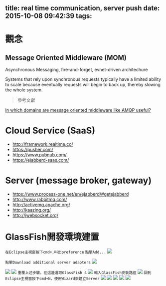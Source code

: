 title: real time communication, server push
date: 2015-10-08 09:42:39
tags:
---
<!-- toc -->
# 觀念
## Message Oriented Middleware (MOM)
Asynchronous Messaging, fire-and-forget, evnet-driven architechure

Systems that rely upon synchronous requests typically have a limited ability to scale because eventually requests will begin to back up, thereby slowing the whole system.


> 參考文獻

[In which domains are message oriented middleware like AMQP useful?](http://stackoverflow.com/questions/2388539/in-which-domains-are-message-oriented-middleware-like-amqp-useful)

# Cloud Service (SaaS)
- http://framework.realtime.co/
- https://pusher.com/
- https://www.pubnub.com/
- https://ejabberd-saas.com/

# Server (message broker, gateway)
- https://www.process-one.net/en/ejabberd/#getejabberd
- http://www.rabbitmq.com/
- http://activemq.apache.org/
- http://kaazing.org/
- http://jwebsocket.org/

# GlassFish開發環境建置
`在Eclipse主視窗按下cmd+,叫出preference`
`點擊Add...`
![](glassfish-eclipse-1.png)


`點擊Download additional server adapters`
![](glassfish-eclipse-2.png)


![](glassfish-eclipse-3.png)
![](glassfish-eclipse-4.png)
`重覆上述步驟，在這邊選取GlassFish 4`
![](glassfish-eclipse-6.png)
`輸入GlassFish安裝路徑`
![](glassfish-eclipse-5.png)
`回到Eclipse主視窗按下cmd+N，使用Wizard來建立Server`
![](glassfish-eclipse-7.png)
![](glassfish-eclipse-8.png)
![](glassfish-eclipse-9.png)
![](glassfish-eclipse-10.png)
![](glassfish-eclipse-11.png)

